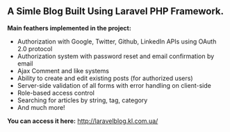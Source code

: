 ## A Simle Blog Built Using Laravel PHP Framework. 
**Main feathers implemented in the project:**
- Authorization with Google, Twitter, Github, LinkedIn APIs using OAuth 2.0 protocol
- Authorization system with password reset and email confirmation by email
- Ajax Comment and like systems 
- Ability to create and edit existing posts (for authorized users)
- Server-side validation of all forms with error handling on client-side
- Role-based access control 
- Searching for articles by string, tag, category 
- And much more!

**You can access it here:** http://laravelblog.kl.com.ua/
